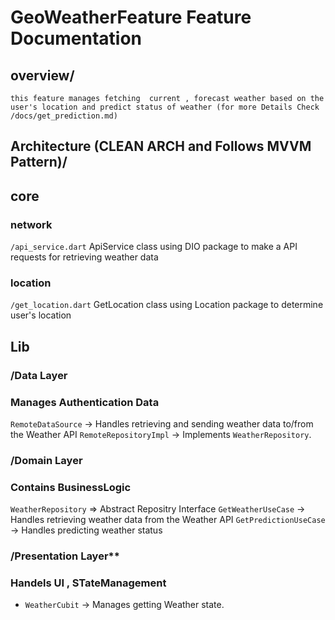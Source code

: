# GeoWeatherFeature Feature Documentation
## overview/
    this feature manages fetching  current , forecast weather based on the user's location and predict status of weather (for more Details Check /docs/get_prediction.md)

## Architecture (CLEAN ARCH and Follows MVVM Pattern)/
## core
### network
 `/api_service.dart`
    ApiService class using DIO package to make a API requests  for 
    retrieving  weather data
### location
 `/get_location.dart`
    GetLocation class using Location package to determine user's location 
## Lib
###  /Data Layer 
### Manages Authentication Data
 `RemoteDataSource` → Handles retrieving and sending weather data to/from the Weather API 
 `RemoteRepositoryImpl` → Implements `WeatherRepository`.

###  /Domain Layer
### Contains BusinessLogic 
 `WeatherRepository` => Abstract Repositry Interface
 `GetWeatherUseCase` → Handles retrieving weather data from the Weather API
 `GetPredictionUseCase` → Handles predicting weather status


### /Presentation Layer**
### Handels UI , STateManagement
- `WeatherCubit` → Manages getting Weather state.